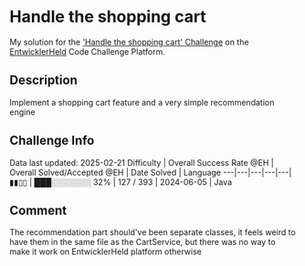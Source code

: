# Handle the shopping cart

My solution for the ['Handle the shopping cart' Challenge](https://platform.entwicklerheld.de/challenge/handle-the-shopping-cart?technology=Java) on the [EntwicklerHeld](https://platform.entwicklerheld.de/) Code Challenge Platform.

## Description
Implement a shopping cart feature and a very simple recommendation engine

## Challenge Info
Data last updated: 2025-02-21
Difficulty | Overall Success Rate @EH | Overall Solved/Accepted @EH | Date Solved | Language
---|---|---|---|---|
▮▮▯▯ | ███░░░░░░░ 32% | 127 / 393 | 2024-06-05 | Java

## Comment
The recommendation part should've been separate classes, it feels weird to have them in the same file as the CartService, but there was no way to make it work on EntwicklerHeld platform otherwise